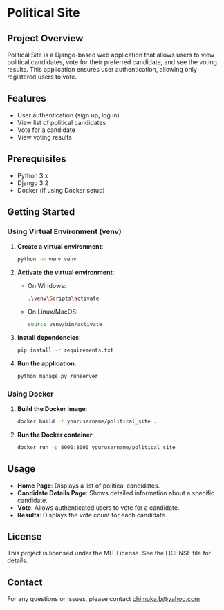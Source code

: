 # Political Site

## Project Overview
Political Site is a Django-based web application that allows users to view political candidates, vote for their preferred candidate, and see the voting results. This application ensures user authentication, allowing only registered users to vote.

## Features
- User authentication (sign up, log in)
- View list of political candidates
- Vote for a candidate
- View voting results

## Prerequisites
- Python 3.x
- Django 3.2
- Docker (if using Docker setup)

## Getting Started

### Using Virtual Environment (venv)
1. **Create a virtual environment**:
    ```sh
    python -m venv venv
    ```

2. **Activate the virtual environment**:
    - On Windows:
      ```sh
      .\venv\Scripts\activate
      ```
    - On Linux/MacOS:
      ```sh
      source venv/bin/activate
      ```

3. **Install dependencies**:
    ```sh
    pip install -r requirements.txt
    ```

4. **Run the application**:
    ```sh
    python manage.py runserver
    ```

### Using Docker
1. **Build the Docker image**:
    ```sh
    docker build -t yourusername/political_site .
    ```

2. **Run the Docker container**:
    ```sh
    docker run -p 8000:8000 yourusername/political_site
    ```

## Usage
- **Home Page**: Displays a list of political candidates.
- **Candidate Details Page**: Shows detailed information about a specific candidate.
- **Vote**: Allows authenticated users to vote for a candidate.
- **Results**: Displays the vote count for each candidate.

## License
This project is licensed under the MIT License. See the LICENSE file for details.

## Contact
For any questions or issues, please contact chimuka.b@yahoo.com
